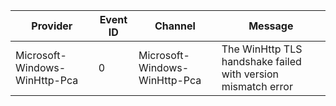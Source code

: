 Provider                       |  Event ID  |  Channel                        |  Message
-------------------------------|------------|---------------------------------|--------------------------------------------------------------
Microsoft-Windows-WinHttp-Pca  |  0         |  Microsoft-Windows-WinHttp-Pca  |  The WinHttp TLS handshake failed with version mismatch error